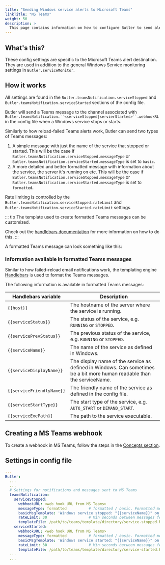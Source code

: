 ```yaml
---
title: "Sending Windows service alerts to Microsoft Teams"
linkTitle: "MS Teams"
weight: 50
description: >
  This page contains information on how to configure Butler to send alerts messages to Microsoft Teams when Windows services stop or start.
---
```


## What's this?

These config settings are specific to the Microsoft Teams alert destination.  
They are used in addition to the general Windows Service monitoring settings in `Butler.serviceMonitor`.

## How it works

All settings are found in the `Butler.teamsNotification.serviceStopped` and `Butler.teamsNotification.serviceStarted` sections of the config file.

Butler will send a Teams message to the channel associated with ` Butler.teamsNotification.``<serviceStopped|servierStarted>``.webhookRL ` in the config file when a Windows service stops or starts.

Similarly to how reload-failed Teams alerts work, Butler can send two types of Teams messages:

1. A simple message with just the name of the service that stopped or started. This will be the case if `Butler.teamsNotification.serviceStopped.messageType` or `Butler.teamsNotification.serviceStarted.messageType` is set to `basic`.
2. A more detailed and better formatted message with information about the service, the server it's running on etc. This will be the case if `Butler.teamsNotification.serviceStopped.messageType` or `Butler.teamsNotification.serviceStarted.messageType` is set to `formatted`.

Rate limiting is controlled by the `Butler.teamsNotification.serviceStopped.rateLimit` and `Butler.teamsNotification.serviceStarted.rateLimit` settings.

::: tip
The template used to create formatted Teams messages can be customized.

Check out the [handlebars documentation](https://handlebarsjs.com/) for more information on how to do this.
:::

A formatted Teams message can look something like this:

<ResponsiveImage
  src="/img/getting-started/setup/windows-service-monitor/teams/butler-win-svc-monitor-teams-1.png"
  alt="Teams message when a Windows service has stopped"
  caption="Teams message when a Windows service has stopped"
/>

### Information available in formatted Teams messages

Similar to how failed-reload email notifications work, the templating engine [Handlebars](https://handlebarsjs.com/) is used to format the Teams messages.

The following information is available in formatted Teams messages:

| Handlebars variable                        | Description                                                                                                             |
| ------------------------------------------ | ----------------------------------------------------------------------------------------------------------------------- |
| <code v-pre>{{host}}</code>                | The hostname of the server where the service is running.                                                                |
| <code v-pre>{{serviceStatus}}</code>       | The status of the service, e.g. `RUNNING` or `STOPPED`.                                                                 |
| <code v-pre>{{servicePrevStatus}}</code>   | The previous status of the service, e.g. `RUNNING` or `STOPPED`.                                                        |
| <code v-pre>{{serviceName}}</code>         | The name of the service as defined in Windows.                                                                          |
| <code v-pre>{{serviceDisplayName}}</code>  | The display name of the service as defined in Windows. Can sometimes be a bit more human readable than the serviceName. |
| <code v-pre>{{serviceFriendlyName}}</code> | The friendly name of the service as defined in the config file.                                                         |
| <code v-pre>{{serviceStartType}}</code>    | The start type of the service, e.g. `AUTO_START` or `DEMAND_START`.                                                     |
| <code v-pre>{{serviceExePath}}</code>      | The path to the service executable.                                                                                     |

## Creating a MS Teams webhook

To create a webhook in MS Teams, follow the steps in the [Concepts section](/docs/concepts/setting-up-teams-webhooks/).

## Settings in config file

```yaml
---
Butler:
  ...
  ...
  # Settings for notifications and messages sent to MS Teams
  teamsNotification:
    serviceStopped:
      webhookURL: <web hook URL from MS Teams>
      messageType: formatted          # formatted / basic. Formatted means that template file below will be used to create the message.
      basicMsgTemplate: 'Windows service stopped: "{{serviceName}}" on host "{{host}}"'       # Only needed if message type = basic
      rateLimit: 30                   # Min seconds between messages for a given Windows service. Defaults to 5 minutes.
      templateFile: /path/to/teams/template/directory/service-stopped.handlebars
    serviceStarted:
      webhookURL: <web hook URL from MS Teams>
      messageType: formatted          # formatted / basic. Formatted means that template file below will be used to create the message.
      basicMsgTemplate: 'Windows service started: "{{serviceName}}" on host "{{host}}"'       # Only needed if message type = basic
      rateLimit: 30                   # Min seconds between messages for a given Windows service. Defaults to 5 minutes.
      templateFile: /path/to/teams/template/directory/service-started.handlebars
  ...
  ...
```

